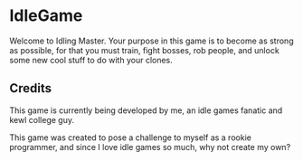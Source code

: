 # IdleGame

Welcome to Idling Master. Your purpose in this game is to become as strong as possible, for that you must train, fight bosses, rob people, and unlock some new cool stuff to do with your clones.

## Credits

This game is currently being developed by me, an idle games fanatic and kewl college guy.  

This game was created to pose a challenge to myself as a rookie programmer, and since I love idle games so much, why not create my own?
